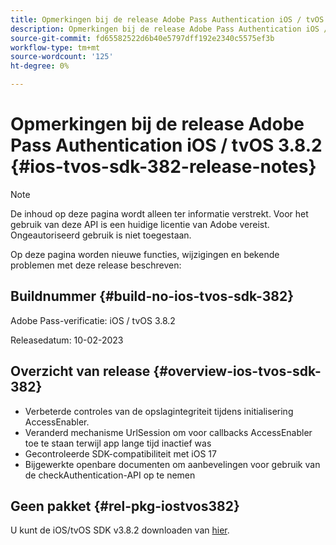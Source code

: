 ```yaml
---
title: Opmerkingen bij de release Adobe Pass Authentication iOS / tvOS 3.8.2
description: Opmerkingen bij de release Adobe Pass Authentication iOS / tvOS 3.8.2
source-git-commit: fd65582522d6b40e5797dff192e2340c5575ef3b
workflow-type: tm+mt
source-wordcount: '125'
ht-degree: 0%

---
```


# Opmerkingen bij de release Adobe Pass Authentication iOS / tvOS 3.8.2 {#ios-tvos-sdk-382-release-notes}

>[!NOTE]
>
>De inhoud op deze pagina wordt alleen ter informatie verstrekt. Voor het gebruik van deze API is een huidige licentie van Adobe vereist. Ongeautoriseerd gebruik is niet toegestaan.

Op deze pagina worden nieuwe functies, wijzigingen en bekende problemen met deze release beschreven:

## Buildnummer {#build-no-ios-tvos-sdk-382}

Adobe Pass-verificatie: iOS / tvOS 3.8.2

Releasedatum: 10-02-2023



## Overzicht van release {#overview-ios-tvos-sdk-382}

* Verbeterde controles van de opslagintegriteit tijdens initialisering AccessEnabler.
* Veranderd mechanisme UrlSession om voor callbacks AccessEnabler toe te staan terwijl app lange tijd inactief was
* Gecontroleerde SDK-compatibiliteit met iOS 17
* Bijgewerkte openbare documenten om aanbevelingen voor gebruik van de checkAuthentication-API op te nemen


## Geen pakket {#rel-pkg-iostvos382}

U kunt de iOS/tvOS SDK v3.8.2 downloaden van [hier](https://tve.zendesk.com/hc/en-us/articles/204963209-iOS-tvOS-Native-AccessEnabler-Library).
